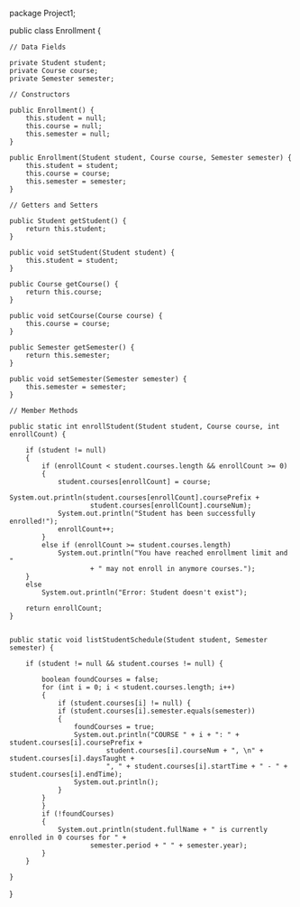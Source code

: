 
package Project1;


public class Enrollment {
   
    // Data Fields
    
    private Student student;
    private Course course;
    private Semester semester;
    
    // Constructors
    
    public Enrollment() {
        this.student = null;
        this.course = null;
        this.semester = null;
    }
    
    public Enrollment(Student student, Course course, Semester semester) {
        this.student = student;
        this.course = course;
        this.semester = semester;
    }
    
    // Getters and Setters
    
    public Student getStudent() {
        return this.student;
    }
    
    public void setStudent(Student student) {
        this.student = student;
    }
    
    public Course getCourse() {
        return this.course;
    }
    
    public void setCourse(Course course) {
        this.course = course;
    }
    
    public Semester getSemester() {
        return this.semester;
    }
    
    public void setSemester(Semester semester) {
        this.semester = semester;
    }
    
    // Member Methods
    
    public static int enrollStudent(Student student, Course course, int enrollCount) {
        
        if (student != null) 
        {
            if (enrollCount < student.courses.length && enrollCount >= 0) 
            {
                student.courses[enrollCount] = course;
                System.out.println(student.courses[enrollCount].coursePrefix + 
                        student.courses[enrollCount].courseNum);
                System.out.println("Student has been successfully enrolled!");
                enrollCount++;
            }
            else if (enrollCount >= student.courses.length)
                System.out.println("You have reached enrollment limit and "
                        + " may not enroll in anymore courses.");
        }
        else
            System.out.println("Error: Student doesn't exist");
        
        return enrollCount;
    }
    
    
    public static void listStudentSchedule(Student student, Semester semester) {
      
        if (student != null && student.courses != null) {
            
            boolean foundCourses = false;
            for (int i = 0; i < student.courses.length; i++) 
            {
                if (student.courses[i] != null) {
                if (student.courses[i].semester.equals(semester))
                {
                    foundCourses = true;
                    System.out.println("COURSE " + i + ": " + student.courses[i].coursePrefix +
                            student.courses[i].courseNum + ", \n" + student.courses[i].daysTaught +
                            ", " + student.courses[i].startTime + " - " + student.courses[i].endTime);
                    System.out.println();
                }
            }
            }
            if (!foundCourses)
            {
                System.out.println(student.fullName + " is currently enrolled in 0 courses for " +
                        semester.period + " " + semester.year);
            }
        }
        
    }
    
    
    
}
